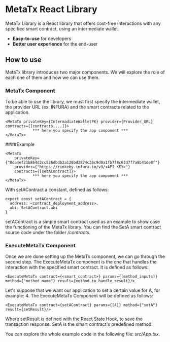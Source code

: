 # MetaTx React Library

MetaTx Library is a React library that offers cost-free interactions with any specified smart contract, using an intermediate wallet.

* **Easy-to-use** for developers
* **Better user experience** for the end-user

## How to use

MetaTx library introduces two major components. We will explore the role of each one of them and how we can use them.

### MetaTx Component

To be able to use the library, we must first specify the intermediate wallet, the provider URL (ex: INFURA) and the smart contracts related to the application.
```
<MetaTx privateKey={IntermadiateWalletPK} provider={Provider_URL} contracts={[contracts,...]}>
            *** here you specify the app component ***
</MetaTx>
```
####Example
```
<MetaTx 
    privateKey={"8da4ef21b864d2cc526dbdb2a120bd2874c36c9d0a1fb7f8c63d7f7a8b41de8f"} 
    provider={"https://rinkeby.infura.io/v3/<API_KEY>"} 
    contracts={[setAContract]}>
            *** here you specify the app component ***
</MetaTx>
```

With setAContract a constant, defined as follows:
```
export const setAContract = {
  address: <contract_deployment_address>,
  abi: SetAContract.abi
}
```

setAContract is a simple smart contract used as an example to show case the functioning of the MetaTx library.
You can find the SetA smart contract source code under the folder */contracts*.

### ExecuteMetaTx Component
Once we are done setting up the MetaTx component, we can go through the second step. The ExecuteMetaTx component is the one that handles the interaction with the specified smart contract. It is defined as follows:
```
<ExecuteMetaTx contract={<smart_contract>} params={[method_inputs]} method={"method_name"} result={method_to_handle_result}/>
```

Let's suppose that we want our application to set a certain value for A, for example: 4. The ExecuteMetaTx Component will be defined as follows:
```
<ExecuteMetaTx contract={setAContract} params={[4]} method={"setA"} result={setResult}/>
```
Where setResult is defined with the React State Hook, to save the transaction response. SetA is the smart contract's predefined method.

You can explore the whole example code in the following file: *src/App.tsx*.
